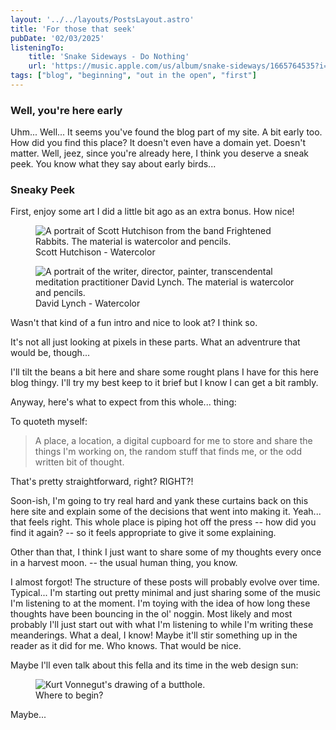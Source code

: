 ```yaml
---
layout: '../../layouts/PostsLayout.astro'
title: 'For those that seek'
pubDate: '02/03/2025'
listeningTo: 
    title: 'Snake Sideways - Do Nothing'
    url: 'https://music.apple.com/us/album/snake-sideways/1665764535?i=1665764851'
tags: ["blog", "beginning", "out in the open", "first"]
---
```


### Well, you're here early

Uhm... Well... It seems you've found the blog part of my site. A bit early too. How did you find this place? It doesn't even have a domain yet. Doesn't matter. 
Well, jeez, since you're already here, I think you deserve a sneak peek. You know what they say about early birds...

### Sneaky Peek

First, enjoy some art I did a little bit ago as an extra bonus. How nice!

<figure class="center">
    <img src="/images/art/hutchinson.JPG" alt="A portrait of Scott Hutchison from the band Frightened Rabbits. The material is watercolor and pencils.">
    <figcaption class="small-text">
    Scott Hutchison - Watercolor
    </figcaption>
</figure>

<figure class="center">
    <img src="/images/art/david-lynch.JPG" alt="A portrait of the writer, director, painter, transcendental meditation practitioner David Lynch. The material is watercolor and pencils.">
    <figcaption class="small-text">
    David Lynch - Watercolor
    </figcaption>
</figure>

Wasn't that kind of a fun intro and nice to look at? I think so.

It's not all just looking at pixels in these parts. What an adventrure that would be, though... 

I'll tilt the beans a bit here and share some rought plans I have for this here blog thingy. I'll try my best keep to it brief but I know I can get a bit rambly.

Anyway, here's what to expect from this whole... thing:

To quoteth myself:

> A place, a location, a digital cupboard for me to store and share the things I'm working on, the random stuff that finds me, or the odd written bit of thought.

That's pretty straightforward, right? RIGHT?!

Soon-ish, I'm going to try real hard and yank these curtains back on this here site and explain some of the decisions that went into making it. Yeah... that feels right. This whole place is piping hot off the press -- how did you find it again? -- so it feels appropriate to give it some explaining.

Other than that, I think I just want to share some of my thoughts every once in a harvest moon. -- the usual human thing, you know. 

I almost forgot! The structure of these posts will probably evolve over time. Typical... I'm starting out pretty minimal and just sharing some of the music I'm listening to at the moment. I'm toying with the idea of how long these thoughts have been bouncing in the ol' noggin. Most likely and most probably I'll just start out with what I'm listening to while I'm writing these meanderings. What a deal, I know! Maybe it'll stir something up in the reader as it did for me. Who knows. That would be nice.

Maybe I'll even talk about this fella and its time in the web design sun:

<figure class="center">
    <img src="/images/art/vonnegut.png" alt="Kurt Vonnegut's drawing of a butthole.">
    <figcaption class="small-text">
    Where to begin?
    </figcaption>
</figure>

Maybe...
